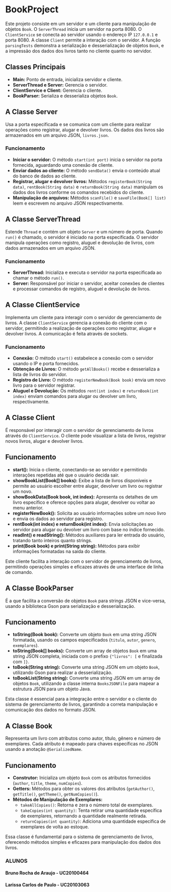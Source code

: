 # BookProject

Este projeto consiste em um servidor e um cliente para manipulação de objetos `Book`. O `ServerThread` inicia um servidor na porta 8080. O `ClientService` se conecta ao servidor usando o endereço IP `127.0.0.1` e porta 8080. A classe `Client` permite a interação com o servidor. A função `parsingTests` demonstra a serialização e desserialização de objetos `Book`, e a impressão dos dados dos livros tanto no cliente quanto no servidor.

## Classes Principais

- **Main:** Ponto de entrada, inicializa servidor e cliente.
- **ServerThread e Server:** Gerencia o servidor.
- **ClientService e Client:** Gerencia o cliente.
- **BookParser:** Serializa e desserializa objetos `Book`.

## A Classe Server

Usa a porta especificada e se comunica com um cliente para realizar operações como registrar, alugar e devolver livros. Os dados dos livros são armazenados em um arquivo JSON, `livros.json`.

### Funcionamento

- **Iniciar o servidor:** O método `start(int port)` inicia o servidor na porta fornecida, aguardando uma conexão de cliente.
- **Enviar dados ao cliente:** O método `sendData()` envia o conteúdo atual do banco de dados ao cliente.
- **Registrar, alugar e devolver livros:** Métodos `registerBook(String data)`, `rentBook(String data)` e `returnBook(String data)` manipulam os dados dos livros conforme os comandos recebidos do cliente.
- **Manipulação de arquivos:** Métodos `scanFile()` e `saveFile(Book[] list)` leem e escrevem no arquivo JSON respectivamente.

## A Classe ServerThread

Estende `Thread` e contém um objeto `Server` e um número de porta. Quando `run()` é chamado, o servidor é iniciado na porta especificada. O servidor manipula operações como registro, aluguel e devolução de livros, com dados armazenados em um arquivo JSON.

### Funcionamento

- **ServerThread:** Inicializa e executa o servidor na porta especificada ao chamar o método `run()`.
- **Server:** Responsável por iniciar o servidor, aceitar conexões de clientes e processar comandos de registro, aluguel e devolução de livros.

## A Classe ClientService

Implementa um cliente para interagir com o servidor de gerenciamento de livros. A classe `ClientService` gerencia a conexão do cliente com o servidor, permitindo a realização de operações como registrar, alugar e devolver livros. A comunicação é feita através de sockets.

### Funcionamento

- **Conexão:** O método `start()` estabelece a conexão com o servidor usando o IP e porta fornecidos.
- **Obtenção de Livros:** O método `getAllBooks()` recebe e desserializa a lista de livros do servidor.
- **Registro de Livro:** O método `registerNewBook(Book book)` envia um novo livro para o servidor registrar.
- **Aluguel e Devolução:** Os métodos `rent(int index)` e `returnBook(int index)` enviam comandos para alugar ou devolver um livro, respectivamente.

## A Classe Client 

É responsável por interagir com o servidor de gerenciamento de livros através do `ClientService`. O cliente pode visualizar a lista de livros, registrar novos livros, alugar e devolver livros.

## Funcionamento

- **start():** Inicia o cliente, conectando-se ao servidor e permitindo interações repetidas até que o usuário decida sair.
- **showBookList(Book[] books):** Exibe a lista de livros disponíveis e permite ao usuário escolher entre alugar, devolver um livro ou registrar um novo.
- **showBookData(Book book, int index):** Apresenta os detalhes de um livro específico e oferece opções para alugar, devolver ou voltar ao menu anterior.
- **registerNewBook():** Solicita ao usuário informações sobre um novo livro e envia os dados ao servidor para registro.
- **rentBook(int index) e returnBook(int index):** Envia solicitações ao servidor para alugar ou devolver um livro com base no índice fornecido.
- **readInt() e readString():** Métodos auxiliares para ler entrada do usuário, tratando tanto inteiros quanto strings.
- **print(Book book) e print(String string):** Métodos para exibir informações formatadas na saída do cliente.

Este cliente facilita a interação com o servidor de gerenciamento de livros, permitindo operações simples e eficazes através de uma interface de linha de comando.

## A Classe BookParser

É a que facilita a conversão de objetos `Book` para strings JSON e vice-versa, usando a biblioteca Gson para serialização e desserialização.

## Funcionamento

- **toString(Book book):** Converte um objeto `Book` em uma string JSON formatada, usando os campos especificados (`titulo`, `autor`, `genero`, `exemplares`).
- **toString(Book[] books):** Converte um array de objetos `Book` em uma string JSON completa, iniciada com o prefixo `{"livros": [` e finalizada com `]}`.
- **toBook(String string):** Converte uma string JSON em um objeto `Book`, utilizando Gson para realizar a desserialização.
- **toBookList(String string):** Converte uma string JSON em um array de objetos `Book`, utilizando a classe interna `BooksJSONFile` para mapear a estrutura JSON para um objeto Java.

Esta classe é essencial para a integração entre o servidor e o cliente do sistema de gerenciamento de livros, garantindo a correta manipulação e comunicação dos dados no formato JSON.



## A Classe Book

Representa um livro com atributos como autor, título, gênero e número de exemplares. Cada atributo é mapeado para chaves específicas no JSON usando a anotação `@SerializedName`.

## Funcionamento

- **Construtor:** Inicializa um objeto `Book` com os atributos fornecidos (`author`, `title`, `theme`, `numCopies`).
- **Getters:** Métodos para obter os valores dos atributos (`getAuthor()`, `getTitle()`, `getTheme()`, `getNumCopies()`).
- **Métodos de Manipulação de Exemplares:** 
  - `takeAllCopies()`: Retorna e zera o número total de exemplares.
  - `takeCopies(int quantity)`: Tenta retirar uma quantidade específica de exemplares, retornando a quantidade realmente retirada.
  - `returnCopies(int quantity)`: Adiciona uma quantidade específica de exemplares de volta ao estoque.

Essa classe é fundamental para o sistema de gerenciamento de livros, oferecendo métodos simples e eficazes para manipulação dos dados dos livros.

### ALUNOS

#### Bruno Rocha de Araujo - UC20100464
#### Larissa Carlos de Paulo - UC20103063



